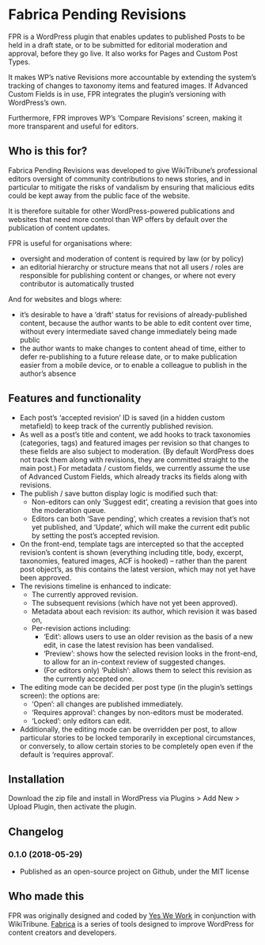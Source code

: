 # Fabrica Pending Revisions
FPR is a WordPress plugin that enables updates to published Posts to be held in a draft state, or to be submitted for editorial moderation and approval, before they go live. It also works for Pages and Custom Post Types.

It makes WP’s native Revisions more accountable by extending the system’s tracking of changes to taxonomy items and featured images. If Advanced Custom Fields is in use, FPR integrates the plugin’s versioning with WordPress’s own.

Furthermore, FPR improves WP’s ‘Compare Revisions’ screen, making it more transparent and useful for editors.

## Who is this for?

Fabrica Pending Revisions was developed to give WikiTribune’s professional editors oversight of community contributions to news stories, and in particular to mitigate the risks of vandalism by ensuring that malicious edits could be kept away from the public face of the website.

It is therefore suitable for other WordPress-powered publications and websites that need more control than WP offers by default over the publication of content updates.

FPR is useful for organisations where:

- oversight and moderation of content is required by law (or by policy)
- an editorial hierarchy or structure means that not all users / roles are responsible for publishing content or changes, or where not every contributor is automatically trusted

And for websites and blogs where:

- it’s desirable to have a ‘draft’ status for revisions of already-published content, because the author wants to be able to edit content over time, without every intermediate saved change immediately being made public
- the author wants to make changes to content ahead of time, either to defer re-publishing to a future release date, or to make publication easier from a mobile device, or to enable a colleague to publish in the author’s absence

## Features and functionality
- Each post’s ‘accepted revision’ ID is saved (in a hidden custom metafield) to keep track of the currently published revision.
- As well as a post’s title and content, we add hooks to track taxonomies (categories, tags) and featured images per revision so that changes to these fields are also subject to moderation. (By default WordPress does not track them along with revisions, they are committed straight to the main post.) For metadata / custom fields, we currently assume the use of Advanced Custom Fields, which already tracks its fields along with revisions.
- The publish / save button display logic is modified such that:
    - Non-editors can only ‘Suggest edit’, creating a revision that goes into the moderation queue.
    - Editors can both ‘Save pending’, which creates a revision that’s not yet published, and ‘Update’, which will make the current edit public by setting the post’s accepted revision.
- On the front-end, template tags are intercepted so that the accepted revision’s content is shown (everything including title, body, excerpt, taxonomies, featured images, ACF is hooked) – rather than the parent post object’s, as this contains the latest version, which may not yet have been approved.
- The revisions timeline is enhanced to indicate:
    - The currently approved revision.
    - The subsequent revisions (which have not yet been approved).
    - Metadata about each revision: its author, which revision it was based on,
    - Per-revision actions including:
        - ‘Edit’: allows users to use an older revision as the basis of a new edit, in case the latest revision has been vandalised.
        - ‘Preview’: shows how the selected revision looks in the front-end, to allow for an in-context review of suggested changes.
        - (For editors only) ‘Publish’: allows them to select this revision as the currently accepted one.
- The editing mode can be decided per post type (in the plugin’s settings screen): the options are:
    - ‘Open’: all changes are published immediately.
    - ‘Requires approval’: changes by non-editors must be moderated.
    - ‘Locked’: only editors can edit.
- Additionally, the editing mode can be overridden per post, to allow particular stories to be locked temporarily in exceptional circumstances, or conversely, to allow certain stories to be completely open even if the default is ‘requires approval’.

## Installation
Download the zip file and install in WordPress via Plugins > Add New > Upload Plugin, then activate the plugin.

## Changelog
### 0.1.0 (2018-05-29)
- Published as an open-source project on Github, under the MIT license

## Who made this
FPR was originally designed and coded by [Yes We Work](http://yeswework.com/) in conjunction with WikiTribune. [Fabrica](https://fabri.ca/) is a series of tools designed to improve WordPress for content creators and developers.
